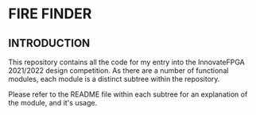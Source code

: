 # FIRE FINDER

## INTRODUCTION

This repository contains all the code for my entry into the InnovateFPGA 2021/2022 design competition.  As there are a number of functional modules, each module is a distinct subtree within the repository.

Please refer to the README file within each subtree for an explanation of the module, and it's usage.

